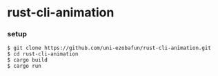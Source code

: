 # rust-cli-animation

### setup

```
$ git clone https://github.com/uni-ezobafun/rust-cli-animation.git
$ cd rust-cli-animation
$ cargo build
$ cargo run
```

